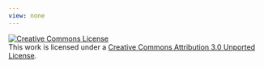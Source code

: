 ```yaml
---
view: none
---
```


<div><a rel="license" href="https://creativecommons.org/licenses/by/3.0/"><img alt="Creative Commons License" style="border-width:0" src="https://i.creativecommons.org/l/by/3.0/88x31.png"></a><br>This work is licensed under a <a rel="license" href="https://creativecommons.org/licenses/by/3.0/">Creative Commons Attribution 3.0 Unported License</a>.</div>
